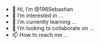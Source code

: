 - 👋 Hi, I’m @196Sebastian
- 👀 I’m interested in ...
- 🌱 I’m currently learning ...
- 💞️ I’m looking to collaborate on ...
- 📫 How to reach me ...

<!---
196Sebastian/196Sebastian is a ✨ special ✨ repository because its `README.md` (this file) appears on your GitHub profile.
You can click the Preview link to take a look at your changes.
--->
